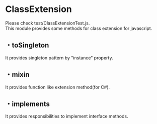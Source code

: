 # ClassExtension
Please check test/ClassExtensionTest.js.  
This module provides some methods for class extension for javascript.

## ・toSingleton  
It provides singleton pattern by "instance" property.

## ・mixin  
It provides function like extension method(for C#).

## ・implements  
It provides responsibilities to implement interface methods.
